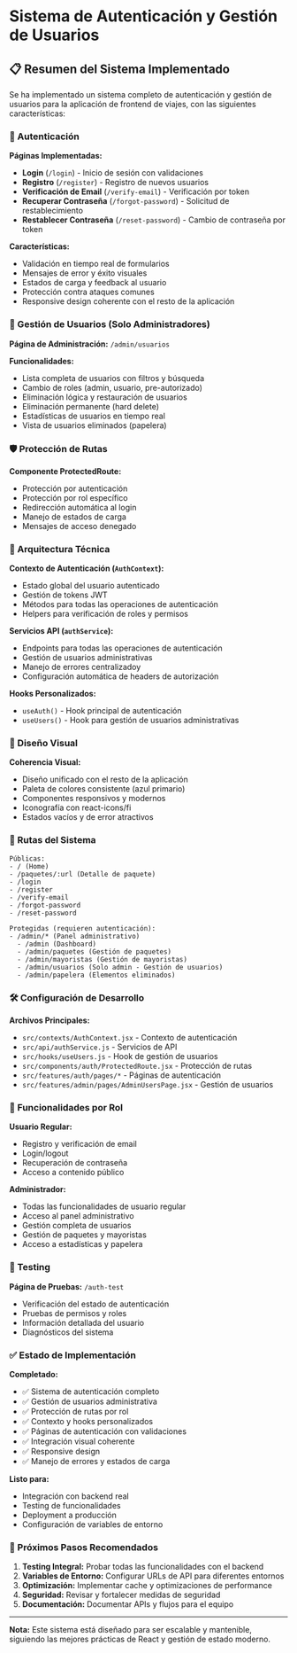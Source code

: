 # Sistema de Autenticación y Gestión de Usuarios

## 📋 Resumen del Sistema Implementado

Se ha implementado un sistema completo de autenticación y gestión de usuarios para la aplicación de frontend de viajes, con las siguientes características:

### 🔐 Autenticación

**Páginas Implementadas:**
- **Login** (`/login`) - Inicio de sesión con validaciones
- **Registro** (`/register`) - Registro de nuevos usuarios
- **Verificación de Email** (`/verify-email`) - Verificación por token
- **Recuperar Contraseña** (`/forgot-password`) - Solicitud de restablecimiento
- **Restablecer Contraseña** (`/reset-password`) - Cambio de contraseña por token

**Características:**
- Validación en tiempo real de formularios
- Mensajes de error y éxito visuales
- Estados de carga y feedback al usuario
- Protección contra ataques comunes
- Responsive design coherente con el resto de la aplicación

### 👥 Gestión de Usuarios (Solo Administradores)

**Página de Administración:** `/admin/usuarios`

**Funcionalidades:**
- Lista completa de usuarios con filtros y búsqueda
- Cambio de roles (admin, usuario, pre-autorizado)
- Eliminación lógica y restauración de usuarios
- Eliminación permanente (hard delete)
- Estadísticas de usuarios en tiempo real
- Vista de usuarios eliminados (papelera)

### 🛡️ Protección de Rutas

**Componente ProtectedRoute:**
- Protección por autenticación
- Protección por rol específico
- Redirección automática al login
- Manejo de estados de carga
- Mensajes de acceso denegado

### 🔧 Arquitectura Técnica

**Contexto de Autenticación (`AuthContext`):**
- Estado global del usuario autenticado
- Gestión de tokens JWT
- Métodos para todas las operaciones de autenticación
- Helpers para verificación de roles y permisos

**Servicios API (`authService`):**
- Endpoints para todas las operaciones de autenticación
- Gestión de usuarios administrativas
- Manejo de errores centralizadoy
- Configuración automática de headers de autorización

**Hooks Personalizados:**
- `useAuth()` - Hook principal de autenticación
- `useUsers()` - Hook para gestión de usuarios administrativas

### 🎨 Diseño Visual

**Coherencia Visual:**
- Diseño unificado con el resto de la aplicación
- Paleta de colores consistente (azul primario)
- Componentes responsivos y modernos
- Iconografía con react-icons/fi
- Estados vacíos y de error atractivos

### 🚀 Rutas del Sistema

```
Públicas:
- / (Home)
- /paquetes/:url (Detalle de paquete)
- /login
- /register
- /verify-email
- /forgot-password
- /reset-password

Protegidas (requieren autenticación):
- /admin/* (Panel administrativo)
  - /admin (Dashboard)
  - /admin/paquetes (Gestión de paquetes)
  - /admin/mayoristas (Gestión de mayoristas)
  - /admin/usuarios (Solo admin - Gestión de usuarios)
  - /admin/papelera (Elementos eliminados)
```

### 🛠️ Configuración de Desarrollo

**Archivos Principales:**
- `src/contexts/AuthContext.jsx` - Contexto de autenticación
- `src/api/authService.js` - Servicios de API
- `src/hooks/useUsers.js` - Hook de gestión de usuarios
- `src/components/auth/ProtectedRoute.jsx` - Protección de rutas
- `src/features/auth/pages/*` - Páginas de autenticación
- `src/features/admin/pages/AdminUsersPage.jsx` - Gestión de usuarios

### 📱 Funcionalidades por Rol

**Usuario Regular:**
- Registro y verificación de email
- Login/logout
- Recuperación de contraseña
- Acceso a contenido público

**Administrador:**
- Todas las funcionalidades de usuario regular
- Acceso al panel administrativo
- Gestión completa de usuarios
- Gestión de paquetes y mayoristas
- Acceso a estadísticas y papelera

### 🧪 Testing

**Página de Pruebas:** `/auth-test`
- Verificación del estado de autenticación
- Pruebas de permisos y roles
- Información detallada del usuario
- Diagnósticos del sistema

### ✅ Estado de Implementación

**Completado:**
- ✅ Sistema de autenticación completo
- ✅ Gestión de usuarios administrativa
- ✅ Protección de rutas por rol
- ✅ Contexto y hooks personalizados
- ✅ Páginas de autenticación con validaciones
- ✅ Integración visual coherente
- ✅ Responsive design
- ✅ Manejo de errores y estados de carga

**Listo para:**
- Integración con backend real
- Testing de funcionalidades
- Deployment a producción
- Configuración de variables de entorno

### 🔄 Próximos Pasos Recomendados

1. **Testing Integral:** Probar todas las funcionalidades con el backend
2. **Variables de Entorno:** Configurar URLs de API para diferentes entornos
3. **Optimización:** Implementar cache y optimizaciones de performance
4. **Seguridad:** Revisar y fortalecer medidas de seguridad
5. **Documentación:** Documentar APIs y flujos para el equipo

---

**Nota:** Este sistema está diseñado para ser escalable y mantenible, siguiendo las mejores prácticas de React y gestión de estado moderno.
